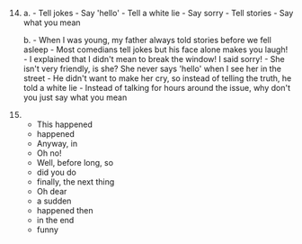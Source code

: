 14. 
    a. 
        - Tell jokes
        - Say 'hello'
        - Tell a white lie
        - Say sorry
        - Tell stories
        - Say what you mean
    
    b.
        - When I was young, my father always told stories before we fell asleep
        - Most comedians tell jokes but his face alone makes you laugh!
        - I explained that I didn't mean to break the window! I said sorry!
        - She isn't very friendly, is she? She never says 'hello' when I see her in the street
        - He didn't want to make her cry, so instead of telling the truth, he told a white lie
        - Instead of talking for hours around the issue, why don't you just say what you mean

15. 
    - This happened
    - happened
    - Anyway, in
    - Oh no!
    - Well, before long, so
    - did you do
    - finally, the next thing
    - Oh dear
    - a sudden
    - happened then
    - in the end
    - funny
    
